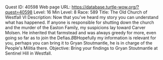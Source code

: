 Quest ID: 40598
Web page URL: https://database.turtle-wow.org/?quest=40598
Level: 16
Min Level: 8
Race: 589
Title: The Old Church of Westfall VI
Description: Now that you've heard my story you can understand what has happened. If anyone is responsible for shutting down the church and the murder of the Easton Family, my suspicions lay toward Carver Molsen. He inherited that farmstead and was always greedy for more, even going so far as to join the Defias.$B$BHopefully my information is relevant for you, perhaps you can bring it to Gryan Stoutmantle, he is in charge of the People's Militia there.
Objective: Bring your findings to Gryan Stoutmantle at Sentinel Hill in Westfall.
